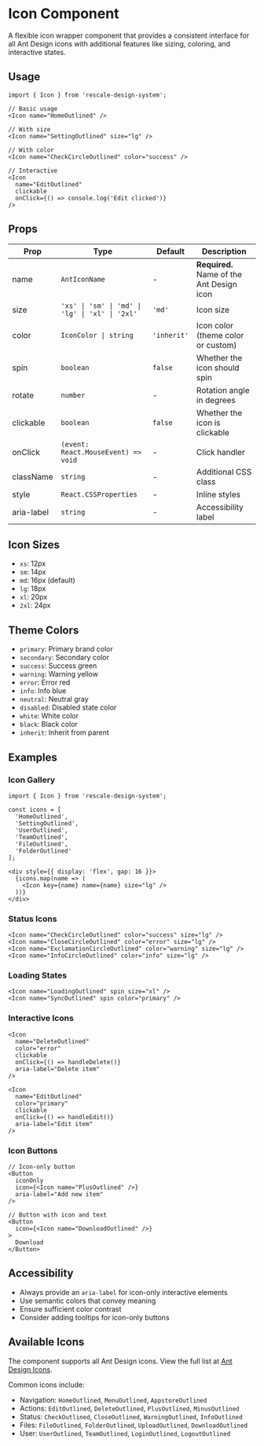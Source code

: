 # Icon Component

A flexible icon wrapper component that provides a consistent interface for all Ant Design icons with additional features like sizing, coloring, and interactive states.

## Usage

```tsx
import { Icon } from 'rescale-design-system';

// Basic usage
<Icon name="HomeOutlined" />

// With size
<Icon name="SettingOutlined" size="lg" />

// With color
<Icon name="CheckCircleOutlined" color="success" />

// Interactive
<Icon 
  name="EditOutlined" 
  clickable 
  onClick={() => console.log('Edit clicked')}
/>
```

## Props

| Prop | Type | Default | Description |
|------|------|---------|-------------|
| name | `AntIconName` | - | **Required.** Name of the Ant Design icon |
| size | `'xs' \| 'sm' \| 'md' \| 'lg' \| 'xl' \| '2xl'` | `'md'` | Icon size |
| color | `IconColor \| string` | `'inherit'` | Icon color (theme color or custom) |
| spin | `boolean` | `false` | Whether the icon should spin |
| rotate | `number` | - | Rotation angle in degrees |
| clickable | `boolean` | `false` | Whether the icon is clickable |
| onClick | `(event: React.MouseEvent) => void` | - | Click handler |
| className | `string` | - | Additional CSS class |
| style | `React.CSSProperties` | - | Inline styles |
| aria-label | `string` | - | Accessibility label |

## Icon Sizes

- `xs`: 12px
- `sm`: 14px  
- `md`: 16px (default)
- `lg`: 18px
- `xl`: 20px
- `2xl`: 24px

## Theme Colors

- `primary`: Primary brand color
- `secondary`: Secondary color
- `success`: Success green
- `warning`: Warning yellow
- `error`: Error red
- `info`: Info blue
- `neutral`: Neutral gray
- `disabled`: Disabled state color
- `white`: White color
- `black`: Black color
- `inherit`: Inherit from parent

## Examples

### Icon Gallery

```tsx
import { Icon } from 'rescale-design-system';

const icons = [
  'HomeOutlined',
  'SettingOutlined',
  'UserOutlined',
  'TeamOutlined',
  'FileOutlined',
  'FolderOutlined'
];

<div style={{ display: 'flex', gap: 16 }}>
  {icons.map(name => (
    <Icon key={name} name={name} size="lg" />
  ))}
</div>
```

### Status Icons

```tsx
<Icon name="CheckCircleOutlined" color="success" size="lg" />
<Icon name="CloseCircleOutlined" color="error" size="lg" />
<Icon name="ExclamationCircleOutlined" color="warning" size="lg" />
<Icon name="InfoCircleOutlined" color="info" size="lg" />
```

### Loading States

```tsx
<Icon name="LoadingOutlined" spin size="xl" />
<Icon name="SyncOutlined" spin color="primary" />
```

### Interactive Icons

```tsx
<Icon 
  name="DeleteOutlined" 
  color="error"
  clickable
  onClick={() => handleDelete()}
  aria-label="Delete item"
/>

<Icon 
  name="EditOutlined" 
  color="primary"
  clickable
  onClick={() => handleEdit()}
  aria-label="Edit item"
/>
```

### Icon Buttons

```tsx
// Icon-only button
<Button 
  iconOnly 
  icon={<Icon name="PlusOutlined" />}
  aria-label="Add new item"
/>

// Button with icon and text
<Button 
  icon={<Icon name="DownloadOutlined" />}
>
  Download
</Button>
```

## Accessibility

- Always provide an `aria-label` for icon-only interactive elements
- Use semantic colors that convey meaning
- Ensure sufficient color contrast
- Consider adding tooltips for icon-only buttons

## Available Icons

The component supports all Ant Design icons. View the full list at [Ant Design Icons](https://ant.design/components/icon).

Common icons include:
- Navigation: `HomeOutlined`, `MenuOutlined`, `AppstoreOutlined`
- Actions: `EditOutlined`, `DeleteOutlined`, `PlusOutlined`, `MinusOutlined`
- Status: `CheckOutlined`, `CloseOutlined`, `WarningOutlined`, `InfoOutlined`
- Files: `FileOutlined`, `FolderOutlined`, `UploadOutlined`, `DownloadOutlined`
- User: `UserOutlined`, `TeamOutlined`, `LoginOutlined`, `LogoutOutlined`